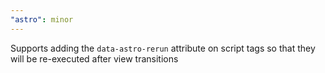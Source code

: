 ```yaml
---
"astro": minor
---
```


Supports adding the `data-astro-rerun` attribute on script tags so that they will be re-executed after view transitions
